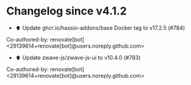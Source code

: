 # Changelog since v4.1.2
- ⬆️ Update ghcr.io/hassio-addons/base Docker tag to v17.2.5 (#784)

Co-authored-by: renovate[bot] <29139614+renovate[bot]@users.noreply.github.com> 
- ⬆️ Update zwave-js/zwave-js-ui to v10.4.0 (#783)

Co-authored-by: renovate[bot] <29139614+renovate[bot]@users.noreply.github.com> 
